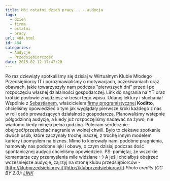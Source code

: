 ```yaml
---
title: Mój ostatni dzień pracy... - audycja
tags:
  - dzień
  - firma
  - ostatni
  - pracy
url: 484.html
id: 484
categories:
  - Audycje
  - Przedsiębiorczość
date: 2015-02-12 17:47:20
---
```


Po raz dziewiąty spotkaliśmy się dzisiaj w Wirtualnym Klubie Młodego Przedsiębiorcy IT i porozmawialiśmy o motywacjach, oczekiwaniach oraz obawach, jakie towarzyszyły nam podczas "pierwszych dni" przed i po rozpoczęciu własnej działalności gospodarczej. Link do nagrania na YT oraz krótkie posłowie znajdziesz w treści tego wpisu. Udanej lektury i słuchania! Wspólnie z [Sebastianem](https://twitter.com/neuvio), właścicielem [firmy programistycznej](http://koditto.pl/) **Koditto**, chcieliśmy opowiedzieć o tym jak wyglądały pierwsze kroki każdego z nas w roli osób prowadzących działalność gospodarczą. Planowaliśmy wstępnie półgodzinną audycję, a kiedy już rozpoczęliśmy nadawać na żywo, nie wiadomo kiedy minęła pełna godzina. Polecam serdecznie obejrzeć/przesłuchać nagranie w wolnej chwili. Było to ciekawe spotkanie dwóch osób, które zaczynały trochę inaczej, z trochę innym modelem kariery i pomysłem na biznes. Mimo to kierowały nami podobne pragnienia, hamowały nas podobne lęki i obawy, o czym dzisiaj podczas dość spontanicznej audycji chcieliśmy opowiedzieć. PS: pamiętaj, że wszelkie komentarze czy przemyślenia mile widziane :-) A jeśli chciałbyś obejrzeć wcześniejsze audycje, zajrzyj na stronę klubu przedsiębiorców - [http://klubprzedsiebiorcy.it](http://klubprzedsiebiorcy.it) _Photo credits (CC BY 2.0): [LINK](http://www.flickr.com/photos/plutor/6578706501)_